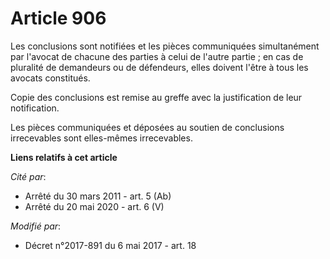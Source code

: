 # Article 906

Les conclusions sont notifiées et les pièces communiquées simultanément par l'avocat de chacune des parties à celui de
l'autre partie ; en cas de pluralité de demandeurs ou de défendeurs, elles doivent l'être à tous les avocats constitués.

Copie des conclusions est remise au greffe avec la justification de leur notification.

Les pièces communiquées et déposées au soutien de conclusions irrecevables sont elles-mêmes irrecevables.

**Liens relatifs à cet article**

_Cité par_:

  - Arrêté du 30 mars 2011 - art. 5 (Ab)
  - Arrêté du 20 mai 2020 - art. 6 (V)

_Modifié par_:

  - Décret n°2017-891 du 6 mai 2017 - art. 18
